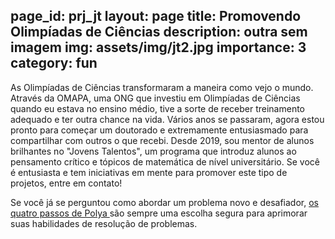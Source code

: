 page_id: prj_jt
layout: page
title: Promovendo Olimpíadas de Ciências
description: outra sem imagem
img: assets/img/jt2.jpg
importance: 3
category: fun
---

As Olimpíadas de Ciências transformaram a maneira como vejo o mundo.
Através da OMAPA, uma ONG que investiu em Olimpíadas de Ciências quando eu estava no ensino médio, tive a sorte de receber treinamento adequado e ter outra chance na vida.
Vários anos se passaram, agora estou pronto para começar um doutorado e extremamente entusiasmado para compartilhar com outros o que recebi. Desde 2019, sou mentor de alunos brilhantes no "Jovens Talentos", um programa que introduz
alunos ao pensamento crítico e tópicos de matemática de nível universitário. Se você é entusiasta e tem iniciativas em mente para promover este tipo de projetos, entre em contato!

Se você já se perguntou como abordar um problema novo e desafiador, <a href="https://math.berkeley.edu/~gmelvin/polya.pdf"> os quatro passos de Polya </a> são sempre uma escolha segura para aprimorar suas habilidades de resolução de problemas.